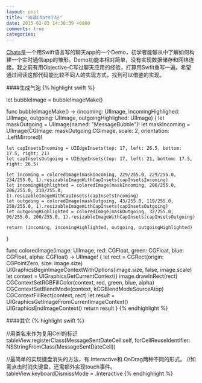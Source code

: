 ```yaml
---
layout: post
title: "阅读Chats小记"
date: 2015-02-03 14:38:39 +0800
comments: true
categories: 
---
```

[Chats](https://github.com/acani/Chats)是一个用Swift语言写的聊天app的一个Demo，初学者能够从中了解如何构建一个实时通信app的雏形。Demo功能本相对简单，没有实现数据储存和网络连接。我之前有用Objective-C写过聊天应用的经验，打算用Swfit重写一遍。希望通过阅读这部代码能比较不同人的实现方式，找到可以借鉴的实现。

####生成气泡
{% highlight swift %}

let bubbleImage = bubbleImageMake()

func bubbleImageMake() -> (incoming: UIImage, incomingHighlighed: UIImage, outgoing: UIImage, outgoingHighlighed: UIImage) {
    let maskOutgoing = UIImage(named: "MessageBubble")!
    let maskIncoming = UIImage(CGImage: maskOutgoing.CGImage, scale: 2, orientation: .LeftMirrored)!

    let capInsetsIncoming = UIEdgeInsets(top: 17, left: 26.5, bottom: 17.5, right: 21)
    let capInsetsOutgoing = UIEdgeInsets(top: 17, left: 21, bottom: 17.5, right: 26.5)

    let incoming = coloredImage(maskIncoming, 229/255.0, 229/255.0, 234/255.0, 1).resizableImageWithCapInsets(capInsetsIncoming)
    let incomingHighlighted = coloredImage(maskIncoming, 206/255.0, 206/255.0, 210/255.0, 1).resizableImageWithCapInsets(capInsetsIncoming)
    let outgoing = coloredImage(maskOutgoing, 43/255.0, 119/255.0, 250/255.0, 1).resizableImageWithCapInsets(capInsetsOutgoing)
    let outgoingHighlighted = coloredImage(maskOutgoing, 32/255.0, 96/255.0, 200/255.0, 1).resizableImageWithCapInsets(capInsetsOutgoing)

    return (incoming, incomingHighlighted, outgoing, outgoingHighlighted)
}

func coloredImage(image: UIImage, red: CGFloat, green: CGFloat, blue: CGFloat, alpha: CGFloat) -> UIImage! {
    let rect = CGRect(origin: CGPointZero, size: image.size)
    UIGraphicsBeginImageContextWithOptions(image.size, false, image.scale)
    let context = UIGraphicsGetCurrentContext()
    image.drawInRect(rect)
    CGContextSetRGBFillColor(context, red, green, blue, alpha)
    CGContextSetBlendMode(context, kCGBlendModeSourceAtop)
    CGContextFillRect(context, rect)
    let result = UIGraphicsGetImageFromCurrentImageContext()
    UIGraphicsEndImageContext()
    return result
}
{% endhighlight %}

####其它
{% highlight swift %}

//用类名来作为复用Cell的标识
tableView.registerClass(MessageSentDateCell.self, forCellReuseIdentifier: NSStringFromClass(MessageSentDateCell))

//最简单的实现键盘消失的方法，有.Interactive和.OnDrag两种不同的形式。
//如需点击时消失键盘，还需额外实现touch事件。
tableView.keyboardDismissMode = .Interactive
{% endhighlight %}